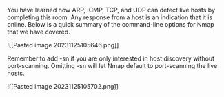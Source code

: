 You have learned how ARP, ICMP, TCP, and UDP can detect live hosts by completing this room. Any response from a host is an indication that it is online. Below is a quick summary of the command-line options for Nmap that we have covered.

![[Pasted image 20231125105646.png]]

Remember to add -sn if you are only interested in host discovery without port-scanning. Omitting -sn will let Nmap default to port-scanning the live hosts. 

![[Pasted image 20231125105702.png]]